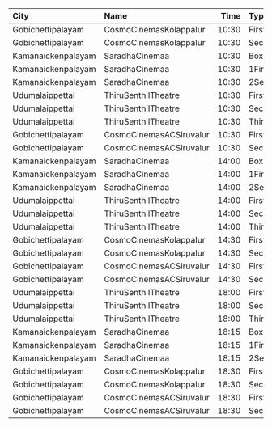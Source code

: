 | City               | Name                    |  Time | Type         | Price | Capacity | Booked |
| :----------------- | :---------------------- | ----: | :----------- | ----: | -------: | -----: |
| Gobichettipalayam  | CosmoCinemasKolappalur  | 10:30 | FirstClass   |  100₹ |      323 |    162 |
| Gobichettipalayam  | CosmoCinemasKolappalur  | 10:30 | SecondClass  |  100₹ |       24 |     12 |
| Kamanaickenpalayam | SaradhaCinemaa          | 10:30 | Box          |  118₹ |       12 |     12 |
| Kamanaickenpalayam | SaradhaCinemaa          | 10:30 | 1FirstClass  |  100₹ |      235 |    187 |
| Kamanaickenpalayam | SaradhaCinemaa          | 10:30 | 2SecondClass |  100₹ |       74 |     74 |
| Udumalaippettai    | ThiruSenthilTheatre     | 10:30 | First        |  100₹ |      222 |    182 |
| Udumalaippettai    | ThiruSenthilTheatre     | 10:30 | Second       |   70₹ |      114 |    114 |
| Udumalaippettai    | ThiruSenthilTheatre     | 10:30 | Third        |   70₹ |      115 |    115 |
| Gobichettipalayam  | CosmoCinemasACSiruvalur | 10:30 | FirstClass   |  100₹ |      203 |    101 |
| Gobichettipalayam  | CosmoCinemasACSiruvalur | 10:30 | SecondClass  |  100₹ |      103 |     51 |
| Kamanaickenpalayam | SaradhaCinemaa          | 14:00 | Box          |  118₹ |       12 |     12 |
| Kamanaickenpalayam | SaradhaCinemaa          | 14:00 | 1FirstClass  |  100₹ |      235 |    187 |
| Kamanaickenpalayam | SaradhaCinemaa          | 14:00 | 2SecondClass |  100₹ |       74 |     74 |
| Udumalaippettai    | ThiruSenthilTheatre     | 14:00 | First        |  100₹ |      222 |    182 |
| Udumalaippettai    | ThiruSenthilTheatre     | 14:00 | Second       |   70₹ |      114 |    114 |
| Udumalaippettai    | ThiruSenthilTheatre     | 14:00 | Third        |   70₹ |      115 |    115 |
| Gobichettipalayam  | CosmoCinemasKolappalur  | 14:30 | FirstClass   |  100₹ |      323 |    162 |
| Gobichettipalayam  | CosmoCinemasKolappalur  | 14:30 | SecondClass  |  100₹ |       24 |     12 |
| Gobichettipalayam  | CosmoCinemasACSiruvalur | 14:30 | FirstClass   |  100₹ |      203 |    101 |
| Gobichettipalayam  | CosmoCinemasACSiruvalur | 14:30 | SecondClass  |  100₹ |      103 |     51 |
| Udumalaippettai    | ThiruSenthilTheatre     | 18:00 | First        |  100₹ |      222 |    182 |
| Udumalaippettai    | ThiruSenthilTheatre     | 18:00 | Second       |   70₹ |      114 |    114 |
| Udumalaippettai    | ThiruSenthilTheatre     | 18:00 | Third        |   70₹ |      115 |    115 |
| Kamanaickenpalayam | SaradhaCinemaa          | 18:15 | Box          |  118₹ |       12 |     12 |
| Kamanaickenpalayam | SaradhaCinemaa          | 18:15 | 1FirstClass  |  100₹ |      235 |    187 |
| Kamanaickenpalayam | SaradhaCinemaa          | 18:15 | 2SecondClass |  100₹ |       74 |     74 |
| Gobichettipalayam  | CosmoCinemasKolappalur  | 18:30 | FirstClass   |  100₹ |      323 |    162 |
| Gobichettipalayam  | CosmoCinemasKolappalur  | 18:30 | SecondClass  |  100₹ |       24 |     12 |
| Gobichettipalayam  | CosmoCinemasACSiruvalur | 18:30 | FirstClass   |  100₹ |      203 |    101 |
| Gobichettipalayam  | CosmoCinemasACSiruvalur | 18:30 | SecondClass  |  100₹ |      103 |     51 |